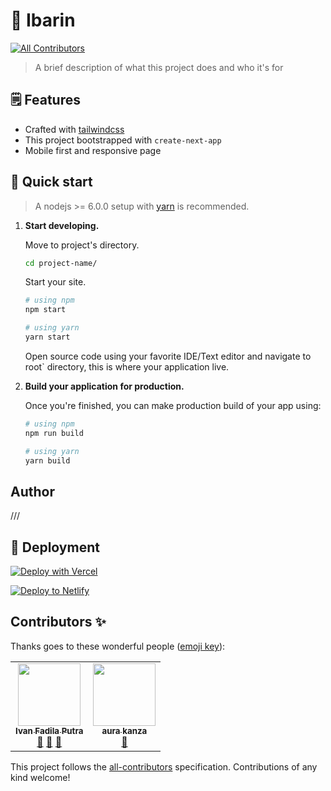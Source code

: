 # 💍 Ibarin
<!-- ALL-CONTRIBUTORS-BADGE:START - Do not remove or modify this section -->
[![All Contributors](https://img.shields.io/badge/all_contributors-2-orange.svg?style=flat-square)](#contributors-)
<!-- ALL-CONTRIBUTORS-BADGE:END -->

> A brief description of what this project does and who it's for

## 🗒️ Features

- Crafted with [tailwindcss](https://tailwindcss.com/)
- This project bootstrapped with `create-next-app`
- Mobile first and responsive page

## 🚀 Quick start

> A nodejs >= 6.0.0 setup with [yarn](https://yarnpkg.com/) is recommended.

1.  **Start developing.**

    Move to project's directory.

    ```bash
    cd project-name/
    ```

    Start your site.

    ```bash
    # using npm
    npm start

    # using yarn
    yarn start
    ```

    Open source code using your favorite IDE/Text editor and navigate to root` directory, this is where your application live.

2.  **Build your application for production.**

    Once you're finished, you can make production build of your app using:

    ```bash
    # using npm
    npm run build

    # using yarn
    yarn build
    ```

## Author

///
  
## 💫 Deployment

[![Deploy with Vercel](https://vercel.com/button)](https://vercel.com/new/git/external?repository-url=https%3A%2F%2Fgithub.com%2Fadeka-factory%2Fibarin)

[![Deploy to Netlify](https://www.netlify.com/img/deploy/button.svg)](https://app.netlify.com/start/deploy?repository=https://github.com/adeka-factory/ibarin)

## Contributors ✨

Thanks goes to these wonderful people ([emoji key](https://allcontributors.org/docs/en/emoji-key)):

<!-- ALL-CONTRIBUTORS-LIST:START - Do not remove or modify this section -->
<!-- prettier-ignore-start -->
<!-- markdownlint-disable -->
<table>
  <tr>
    <td align="center"><a href="https://ffadilaputra.space/"><img src="https://avatars.githubusercontent.com/u/6916297?v=4?s=100" width="100px;" alt=""/><br /><sub><b>Ivan Fadila Putra</b></sub></a><br /><a href="https://github.com/adeka-factory/ibarin/commits?author=ffadilaputra" title="Documentation">📖</a> <a href="#projectManagement-ffadilaputra" title="Project Management">📆</a> <a href="https://github.com/adeka-factory/ibarin/pulls?q=is%3Apr+reviewed-by%3Affadilaputra" title="Reviewed Pull Requests">👀</a></td>
    <td align="center"><a href="https://www.linkedin.com/in/aura-kanza-caesaria-734361163/"><img src="https://avatars.githubusercontent.com/u/18681884?v=4?s=100" width="100px;" alt=""/><br /><sub><b>aura kanza</b></sub></a><br /><a href="#design-aurakanzaa" title="Design">🎨</a></td>
  </tr>
</table>

<!-- markdownlint-restore -->
<!-- prettier-ignore-end -->

<!-- ALL-CONTRIBUTORS-LIST:END -->

This project follows the [all-contributors](https://github.com/all-contributors/all-contributors) specification. Contributions of any kind welcome!
